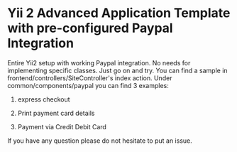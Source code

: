 Yii 2 Advanced Application Template with pre-configured Paypal Integration
==========================================================================

Entire Yii2 setup with working Paypal integration. No needs for implementing specific classes. Just go on and try. You can find a sample in frontend/controllers/SiteController's index action. Under common/components/paypal you can find 3 examples:

1. express checkout

2. Print payment card details

3. Payment via Credit Debit Card

If you have any question please do not hesitate to put an issue.
